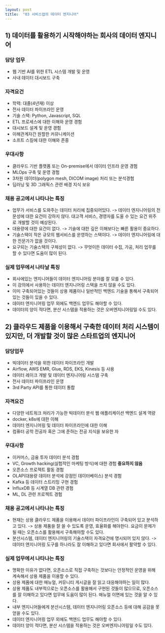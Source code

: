 ```yaml
---
layout: post
title:  "03 서비스업의 데이터 엔지니어"
---
```


## 1) 데이터를 활용하기 시작해야하는 회사의 데이터 엔지니어

### 담당 업무
- 웹 기반 AI를 위한 ETL 시스템 개발 및 운영
- 사내 데이터 대시보드 구축

### 자격요건
- 학력: 대졸(4년재) 이상
- 전사 데이터 파이프라인 운영
- 기술 스택: Python, Javascript, SQL
- ETL 프로세스에 대한 이해와 운영 경험
- 대시보드 설계 및 운영 경험
- 이해관계자간 원할한 커뮤니케이션
- 소프트 스킬에 대한 이해와 존중

### 우대사항
- 클라우드 기반 플랫폼 또는 On-premise에서 데이터 인프라 운영 경험
- MLOps 구축 및 운영 경험
- 3차원 데이터(polygon mesh, DICOM image) 처리 또는 분석경험
- 딥러닝 및 3D 그래픽스 관련 배경 지식 보유

### 채용 공고에서 나타나는 특징
- 업무가 서비스를 도와주는 데이터 처리에 집중되어있다. -> 데이터 엔지니어링의 전문성에 대한 요건이 강하지 않다. 대고객 서비스, 경영자를 도울 수 있는 요건 위주로 개발할 것이 예상된다.
- 대용량에 대한 요건이 없다. -> 기술에 대한 깊은 이해보다는 빠른 활용이 중요하다.
- 기술스택이 작은 규모의 웹서비스를 운영하는 스택이다. -> 데이터 엔지니어링에 대한 전문가가 없을 것이다.
- 요구되는 기술스택의 구체성이 없다. -> 무엇이든 데이터 수집, 가공, 처리 업무를 할 수 있다면 도움이 많이 된다.

### 실제 업무에서 나타날 특징
- 회사에있는 엔지니어들이 데이터 엔지니어링 분야를 잘 모를 수 있다.
- 이 강의에서 사용하는 데이터 엔지니어링 스택을 쓰지 않을 수도 있다.
- 이미 구축되어있는 것들이 상용 제품이나 일반적인 백엔드 기술을 통해서 구축되어있는 것들이 있을 수 있다.
- 데이터 엔지니어링 업무 외에도 백엔드 업무도 해야할 수 있다.
- 데이터의 양이 적다면, 분산 시스템을 적용하는 것은 오버엔지니어링일 수도 있다.

## 2) 클라우드 제품을 이용해서 구축한 데이터 처리 시스템이 있지만, 더 개발할 것이 많은 스타트업의 엔지니어

### 담당업무
- 빅데이터 분석을 위한 데이터 파이프라인 개발
- Airflow, AWS EMR, Glue, RDS, EKS, Kinesis 등 사용
- 데이터 레이크 개발 및 데이터 엔지니어링 시스템 구축
- 전사 데이터 파이프라인 운영
- 3rd Party API를 통한 데이터 통합

### 자격요건
- 다양한 네트워크 처리가 가능한 빅데이터 분석 웹 애플리케이션 백엔드 설계 역량
- docker, k8s에 대한 이해
- 데이터 엔지니어링 및 데이터 파이프라인에 대한 이해
- 컴퓨터 공학 전공자 혹은 그에 준하는 전공 지식을 보유한 자

### 우대사항
- 이커머스, 금융 투자 데이터 분석 경험
- VC, Growth hacking(실험적인 마케팅 방식)에 대한 경험 **중요하지 않음**
- 오픈소스 프로젝트 활동 경험
- OLAP(대용량 데이터 분석에 강점인 데이터베이스) 분석 경험 
- Kafka 등 데이터 스트리밍 구현 경험
- InfluxDB 등 시계열 DB 관련 경험
- ML, DL 관련 프로젝트 경험

### 채용 공고에서 나타나는 특징
- 현재는 상용 클라우드 제품을 이용해서 데이터 파이프라인이 구축되어 있고 분석하고 있다. -> 상용 제품을 잘 쓸 수 있도록 운영, 효율화를 해야한다. 요금이 문제가 될 때는 오픈소스를 활용해서 구축해야할 수도 있다.
- 분산시스템, 데이터 엔지니어링의 기술스택이 자격요건에 명시되어 있지 않다. -> 데이터 엔지니어링 도구를 하나라도 잘 이해하고 있다면 회사에서 활약할 수 있다.

### 실제 업무에서 나타나는 특징
- 명확한 이유가 없다면, 오픈소스로 직접 구축하는 것보다는 안정적인 운영을 위해 계속해서 상용 제품을 이용할 수 있다.
- 상용 제품에 대한 매뉴얼, 커뮤니티 게시글을 잘 읽고 대응해야하는 일이 많다.
- 상용 제품도 내부적으로는 오픈소스를 활용해서 구현된 것들이 많으므로, 오픈소스를 잘 이해하고 있다면 업무에 도움이 많이 된다. 매뉴얼 이면에 있는 것을 알 수 있다.
- 내부 엔지니어들에게 분산시스템, 데이터 엔지니어링 오픈소스 등에 대해 공감을 못 얻을 수도 있다. 
- 데이터 엔지니어링 업무 외에도 백엔드 업무도 해야할 수 있다.
- 데이터 양이 적다면, 분산 시스템을 적용하는 것은 오버엔지니어링일 수도 있다. 
